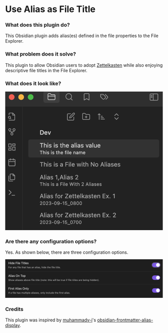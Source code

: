 # Use Alias as File Title
### What does this plugin do?
This Obsidian plugin adds alias(es) defined in the file properties to the File Explorer.

### What problem does it solve?
This plugin to allow Obsidian users to adopt [Zettelkasten](https://zettelkasten.de/) while also enjoying descriptive file titles in the File Explorer.

### What does it look like?
![Alt text](image.png)

### Are there any configuration options?
Yes. As shown below, there are three configuration options.

![Alt text](image-1.png)

### Credits
This plugin was inspired by [muhammadv-i](https://github.com/muhammadv-i)'s [obsidian-frontmatter-alias-display](https://github.com/muhammadv-i/obsidian-frontmatter-alias-display). 
